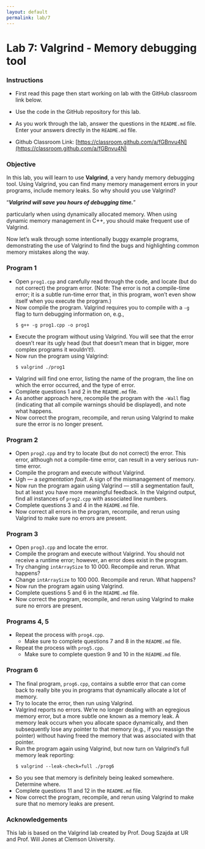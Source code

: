```yaml
---
layout: default
permalink: lab/7
---
```


# Lab 7: Valgrind - Memory debugging tool

### Instructions
* First read this page then start working on lab with the GitHub classroom link below.

* Use the code in the GitHub repository for this lab.

* As you work through the lab, answer the questions in the `README.md` file. Enter your answers directly in the `README.md` file.

* Github Classroom Link: [https://classroom.github.com/a/fGBnvu4N](https://classroom.github.com/a/fGBnvu4N)


### Objective
In this lab, you will learn to use __Valgrind__, a very handy memory debugging tool. Using Valgrind, you can find many memory management errors in your programs, include memory leaks. So why should you use Valgrind? 

“___Valgrind will save you hours of debugging time.___”

particularly when using dynamically allocated memory. When using dynamic memory management in C++, you should make frequent use of Valgrind.

Now let’s walk through some intentionally buggy example programs, demonstrating the use of Valgrind to find the bugs and highlighting common memory mistakes along the way.

### Program 1

* Open `prog1.cpp` and carefully read through the code, and locate (but do not correct) the program error. (Note: The error is not a compile-time error; it is a subtle run-time error that, in this program, won’t even show itself when you execute the program.)
* Now compile the program. Valgrind requires you to compile with a `-g` flag to turn debugging information on, e.g.,
    ```
    $ g++ -g prog1.cpp -o prog1
    ```     
* Execute the program without using Valgrind. You will see that the error doesn’t rear its ugly head (but that doesn’t mean that in bigger, more complex programs it wouldn’t!).
* Now run the program using Valgrind:
    ```
    $ valgrind ./prog1
    ```       
* Valgrind will find one error, listing the name of the program, the line on which the error occurred, and the type of error.
* Complete questions 1 and 2 in the `README.md` file.
* As another approach here, recompile the program with the `-Wall` flag (indicating that all compile warnings should be displayed), and note what happens.
* Now correct the program, recompile, and rerun using Valgrind to make sure the error is no longer present.

### Program 2
 
* Open `prog2.cpp` and try to locate (but do not correct) the error. This error, although not a compile-time error, can result in a very serious run-time error.
* Compile the program and execute without Valgrind. 
* Ugh — a _segmentation fault_. A sign of the  mismanagement of memory.
* Now run the program again using Valgrind — still a segmentation fault, but at least you have more meaningful feedback. In the Valgrind output, find all instances of `prog2.cpp` with associated line numbers.
* Complete questions 3 and 4 in the `README.md` file.
* Now correct all errors in the program, recompile, and rerun using Valgrind to make sure no errors are present.

### Program 3

* Open `prog3.cpp` and locate the error.
* Compile the program and execute without Valgrind. You should not receive a runtime error; however, an error does exist in the program.
* Try changing `intArraySize` to 10 000. Recompile and rerun. What happens?
* Change `intArraySize` to 100 000. Recompile and rerun. What happens?
* Now run the program again using Valgrind.
* Complete questions 5 and 6 in the `README.md` file.
* Now correct the program, recompile, and rerun using Valgrind to make sure no errors are present.

### Programs 4, 5

* Repeat the process with `prog4.cpp`. 
    - Make sure to complete questions 7 and 8 in the `README.md` file.
* Repeat the process with `prog5.cpp`. 
    - Make sure to complete question 9 and 10 in the `README.md` file. 

### Program 6

* The final program, `prog6.cpp`, contains a subtle error that can come back to really bite you in programs that dynamically allocate a lot of memory.
* Try to locate the error, then run using Valgrind.
* Valgrind reports no errors. We’re no longer dealing with an egregious memory error, but a more subtle one known as a memory leak. A memory leak occurs when you allocate space dynamically, and then subsequently lose any pointer to that memory (e.g., if you reassign the pointer) without having freed the memory that was associated with that pointer.
* Run the program again using Valgrind, but now turn on Valgrind’s full memory leak reporting:
    ```
    $ valgrind --leak-check=full ./prog6
    ```        
* So you see that memory is definitely being leaked somewhere. Determine where.
* Complete questions 11 and 12 in the `README.md` file.
* Now correct the program, recompile, and rerun using Valgrind to make sure that no memory leaks are present.


### Acknowledgements

This lab is based on the Valgrind lab created by Prof. Doug Szajda at UR and Prof. Will Jones at Clemson University. 